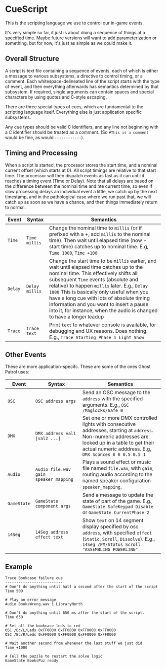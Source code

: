 # CueScript
This is the scripting language we use to control our in-game events.

It's very simple so far, it just is about doing a sequence of things at a specified time.  Maybe future versions will want to add parameterization or something, but for now, it's just as simple as we could make it.

## Overall Structure

A script is text file containing a sequence of events, each of which is either a message to various subsystems, a directive to control timing, or a comment.  Each whitespace-delineated line of the script starts with the type of event, and then everything afterwards has semantics determined by that subsystem.  If required, single arguments can contain spaces and special characters by using quotes and C-style escaping.

There are three special types of cues, which are fundamental to the scripting language itself.  Everything else is just application specific subsystems.

Any cue types should be valid C identifiers, and any line not beginning with a C identifier should be treated as a comment.  (So `#This is a comment` would be fine, as would `------------`). 

## Timing and Processing

When a script is started, the processor stores the start time, and a nominal current offset (which starts at 0).  All script timings are relative to that start time. The processor will then dispatch events as fast as it can until it reaches a timing event (Time or Delay).  Note that all delays are based on the difference between the nominal time and hte current time, so even if slow processing delays an individual event a little, we catch up by the next timestamp, and in the pathological case where we run past that, we will catch up as soon as we have a chance, and then things immediately return to normal.  

Event | Syntax | Semantics
------ | ------ | ------
`Time` | `Time millis` | Change the nominal time to `millis` (or if prefixed with a +, add `millis` to the nominal time). Then wait until elapsed time (now - start time) catches up to nominal time.  E.g, `Time 1000`, `Time +100`
`Delay` | `Delay millis` | Change the start time to be `millis` earlier, and wait until elapsed time catches up to the nominal time.  This effectively shifts all subsequent `Time` events (absolute and relative) to happen `millis` later.  E.g., `Delay 1000` This is basically only useful when you have a long cue with lots of absolute timing information and you want to insert a pause into it, for instance, when the audio is changed to have a longer leadup
`Trace` | `Trace text` | Print `text` to whatever console is available, for debugging and UX reasons.  Does nothing.  E.g., `Trace Starting Phase 1 Light Show`

## Other Events

These are more application-specifc.  These are some of the ones Ghost Patrol uses:

Event | Syntax | Semantics
------ | ------ | ------
`OSC` | `OSC address args` | Send an OSC message to the `address` with the specified arguments. E.g., `OSC /Maglocks/Safe 0`
`DMX` | `DMX address val1 [val2 ...]` | Set one or more DMX controlled lights with consecutive addresses, starting at `address`.  Non-numeric addresses are looked up in a table to get their actual numeric adddress.   E.g, `DMX Sconces 0 0 0.5 0.5 1`
`Audio` | `Audio file.wav gain speaker_mapping` | Plays a sound effect or music file named `file.wav`, with `gain`, routing audio according to the named speaker configuration `speaker_mapping`.  
`GameState` | `GameState component args` | Send a message to update the state of part of the game.  E.g., `GameState SafeKeypad Disable` or `GameState CurrentPhase 2`
`14Seg` | `14Seg address effect text` | Show `text` on 14 segment display specified by osc `address`, with specified `effect` (`Static`, `Scroll`, `Dissolve`). E.g.,  `14Seg /PM/Status Scroll "ASSEMBLING POWERLING"`

## Example

```
Trace Bookcase failure cue
--------------------------
# Don't do anything until half a second after the start of the script
Time 500

# Play an error message
Audio BooksWrong.wav 1 LibraryNorth

# Don't do anything until 650 ms after the start of the script.
Time 650 

# Set all the bookcase leds to red
OSC /Bc/L/Leds 0xFF0000 0xFF0000 0xFF0000 0xFF0000
OSC /Bc/R/Leds 0xFF0000 0xFF0000 0xFF0000 0xFF0000

# Wait another second from whenever the last stuff we just did
Time +1000

# Tell the puzzle to restart the solve logic
GameState BooksPuz ready
```
